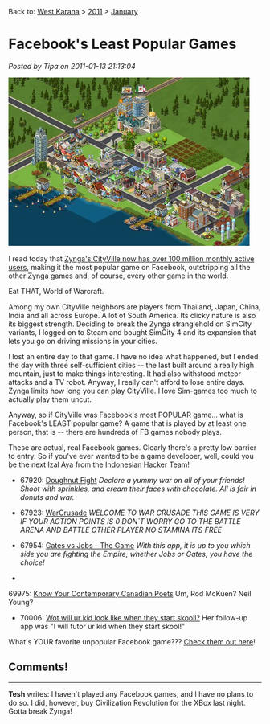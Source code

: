 Back to: [West Karana](/posts/westkarana.md) > [2011](/posts/2011/westkarana.md) > [January](./westkarana.md)
# Facebook's Least Popular Games

*Posted by Tipa on 2011-01-13 21:13:04*

[![](../../../uploads/2011/01/cityville.jpg "My City in Cityville")](../../../uploads/2011/01/cityville.jpg)

I read today that [Zynga's CityVille now has over 100 million monthly active users](http://news.cnet.com/8301-13506_3-20028436-17.html), making it the most popular game on Facebook, outstripping all the other Zynga games and, of course, every other game in the world.

Eat THAT, World of Warcraft.

Among my own CityVille neighbors are players from Thailand, Japan, China, India and all across Europe. A lot of South America. Its clicky nature is also its biggest strength. Deciding to break the Zynga stranglehold on SimCity variants, I logged on to Steam and bought SimCity 4 and its expansion that lets you go on driving missions in your cities.

I lost an entire day to that game. I have no idea what happened, but I ended the day with three self-sufficient cities -- the last built around a really high mountain, just to make things interesting. It had also withstood meteor attacks and a TV robot. Anyway, I really can't afford to lose entire days. Zynga limits how long you can play CityVille. I love Sim-games too much to actually play them uncut.

Anyway, so if CityVille was Facebook's most POPULAR game... what is Facebook's LEAST popular game? A game that is played by at least one person, that is -- there are hundreds of FB games nobody plays.

These are actual, real Facebook games. Clearly there's a pretty low barrier to entry. So if you've ever wanted to be a game developer, well, could you be the next Izal Aya from the [Indonesian Hacker Team](http://www.indonesianhacker.com/)!


* 67920: [Doughnut Fight](http://www.facebook.com/apps/application.php?id=385016341773) *Declare a yummy war on all of your friends! Shoot with sprinkles, and cream their faces with chocolate. All is fair in donuts and war.*

* 67923: [WarCrusade](http://apps.facebook.com/idolkosaytan/) *WELCOME TO WAR CRUSADE THIS GAME IS VERY IF YOUR ACTION POINTS IS 0 DON`T WORRY GO TO THE BATTLE ARENA AND BATTLE OTHER PLAYER NO STAMINA ITS FREE*

 * 67954: [Gates vs Jobs - The Game](http://apps.facebook.com/gates-vs-jobs/) *With this app, it is up to you which side you are fighting the Empire, whether Jobs or Gates, you have the choice!*

* 
69975: [Know Your Contemporary Canadian Poets](http://apps.facebook.com/trv-know-your-ftuzj/) Um, Rod McKuen? Neil Young?

* 70006: [Wot will ur kid look like when they start skooll?](http://apps.facebook.com/what-will-ur-bddajhc/) Her follow-up app was "I will tutor ur kid when they start skool!"





What's YOUR favorite unpopular Facebook game??? [Check them out here](http://www.appdata.com/leaderboard/apps?page=1698)!
## Comments!
---
**Tesh** writes: I haven't played any Facebook games, and I have no plans to do so. I did, however, buy Civilization Revolution for the XBox last night. Gotta break Zynga!
